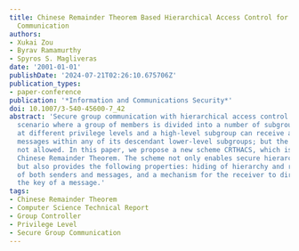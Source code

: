 ```yaml
---
title: Chinese Remainder Theorem Based Hierarchical Access Control for Secure Group
  Communication
authors:
- Xukai Zou
- Byrav Ramamurthy
- Spyros S. Magliveras
date: '2001-01-01'
publishDate: '2024-07-21T02:26:10.675706Z'
publication_types:
- paper-conference
publication: '*Information and Communications Security*'
doi: 10.1007/3-540-45600-7_42
abstract: 'Secure group communication with hierarchical access control refers to a
  scenario where a group of members is divided into a number of subgroups located
  at different privilege levels and a high-level subgroup can receive and decrypt
  messages within any of its descendant lower-level subgroups; but the converse is
  not allowed. In this paper, we propose a new scheme CRTHACS, which is based on the
  Chinese Remainder Theorem. The scheme not only enables secure hierarchical control
  but also provides the following properties: hiding of hierarchy and receivers, authentication
  of both senders and messages, and a mechanism for the receiver to directly derive
  the key of a message.'
tags:
- Chinese Remainder Theorem
- Computer Science Technical Report
- Group Controller
- Privilege Level
- Secure Group Communication
---
```

